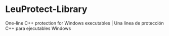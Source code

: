 # LeuProtect-Library
One-line C++ protection for Windows executables | Una línea de protección C++ para ejecutables Windows
